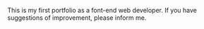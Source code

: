 This is my first portfolio as a font-end web developer.
If you have suggestions of improvement, please inform me.
